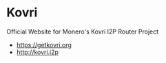 # Kovri

Official Website for Monero's Kovri I2P Router Project

- https://getkovri.org
- http://kovri.i2p
